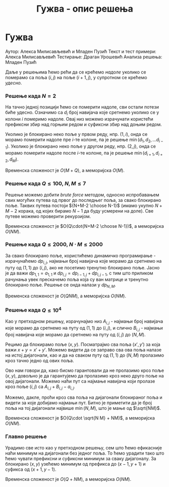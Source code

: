 ﻿---
title: Гужва - опис решења
---

# Гужва

Аутор: Алекса Милисављевић и Младен Пузић
Текст и тест примери: Алекса Милисављевић
Тестирање: Драган Урошевић
Анализа решења: Младен Пузић

Даље у решењима ћемо рећи да се крећемо *надоле* уколико се померамо са поља $(i, j)$ на поље $(i+1, j)$, у супротном се крећемо *удесно*.

### Решење када $N = 2$
На тачно једној позицији ћемо се померити надоле, сви остали потези биће удесно. Означимо са $d_i$ број навијача које сретнемо уколико се у колони $i$ померимо надоле. Овај низ можемо израчунати користећи префиксни збир над горњим редом и суфиксни збир над доњим редом.

Уколико је блокирано неко поље у првом реду, нпр. $(1, i)$, онда се морамо померити надоле пре $i$-те колоне, па је решење $\min(d_1, d_2, \ldots d_{i-1})$. Уколико је блокирано неко поље у другом реду, нпр. $(2, j)$, онда се морамо померити надоле после $i$-те колоне, па је решење $\min(d_{i+1}, d_{i+2}, d_M)$.

Временска сложеност је $O(M+Q)$, а меморијска $O(M)$.

### Решење када $Q \leq 100$, $N, M \leq 7$
Решење можемо добити *brute force* методом, односно испробавањем свих могућих путева од првог до последњег поља, за свако блокирано поље. Таквих путева постоји ${N+M-2 \choose N-1}$ (имамо укупно $N+M-2$ корака, од којих бирамо $N-1$ да буду усмерени на доле). Све путеве можемо проверити рекурзијом. 

Временска сложеност је $O(Q\cdot{N+M-2 \choose N-1})$, а меморијска $O(NM)$.

### Решење када $Q \leq 2000$, $N \cdot M \leq 2000$
За свако блокирано поље, користићемо динамичко програмирање - израчунаћемо $dp_{i, j}$, најмањи број навијача које морамо да сретнемо на путу од $(1, 1)$ до $(i, j)$, ако не посетимо тренутно блокирано поље. Јасно је да важи $dp_{1, 1} = a_{1, 1}$ и $dp_{i, j} = dp_{i-1, j} + dp_{i, j-1}$, с тим што приликом рачунања увек прескачемо поља која су ван матрице и тренутно блокирано поље. Решење се онда налази у $dp_{N, M}$. 

Временска сложеност је $O(QNM)$, а меморијска $O(NM)$.

### Решење када $Q \leq 10^4$
Као у претходном решењу, израчунајмо низ $A_{i, j}$ - најмањи број навијача које морамо да сретнемо на путу од $(1, 1)$ до $(i, j)$, и слично $B_{i, j}$ - најмањи број навијача које морамо да сретнемо на путу од $(i, j)$ до $(N, M)$. 

Рецимо да блокирамо поље $(x, y)$. Посматрајмо сва поља $(x', y')$ за која важи $x+y = x' + y'$. Можемо видети да се заправо сва ова поља налазе на истој дијагонали, као и да на сваком путу од $(1, 1)$ до $(N, M)$ пролазимо кроз тачно једно од ових поља. 

Ово нам говори да, како бисмо гарантовали да не пролазимо кроз поље $(x, y)$, довољно је да гарантујемо да пролазимо кроз неко друго поље на овој дијагонали. Можемо наћи пут са најмање навијача који пролазе кроз поље $(i, j)$ са $A_{i, j} + B_{i, j} - a_{i, j}$. 

Можемо, дакле, проћи кроз сва поља на дијагонали блокираног поља и видети за које добијамо најмањи пут. Битно је приметити да је број поља на тој дијагонали највише $\min(N, M)$, што је мање од $\sqrt{NM}$.

Временска сложеност је $O(Q\cdot \sqrt{N M} + NM)$, а меморијска $O(NM)$.

### Главно решење
Урадимо све исто као у претходном решењу, сем што ћемо ефикасније наћи минимум на дијагонали без једног поља. То ћемо урадити тако што ћемо чувати префиксни и суфиксни минимум за сваку дијагоналу. За блокирано $(x, y)$ узећемо минимум од префикса до $(x-1, y+1)$ и суфикса од $(x+1, y-1)$.

Временска сложеност је $O(Q + NM)$, а меморијска $O(NM)$.
